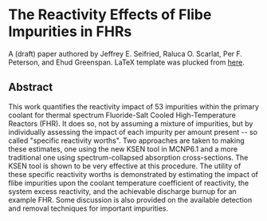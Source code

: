 The Reactivity Effects of Flibe Impurities in FHRs
==================================================

A (draft) paper authored by Jeffrey E. Seifried, Raluca O. Scarlat, Per F. Peterson, and Ehud Greenspan.  LaTeX template was plucked from [here](https://github.com/paulromano/ans-latex-class).

Abstract
--------

This work quantifies the reactivity impact of 53 impurities within the primary coolant for thermal spectrum Fluoride-Salt Cooled High-Temperature Reactors (FHR).
It does so, not by assuming a mixture of impurities, but by individually assessing the impact of each impurity per amount present -- so called "specific reactivity worths".
Two approaches are taken to making these estimates, one using the new KSEN tool in MCNP6.1 and a more traditional one using spectrum-collapsed absorption cross-sections.
The KSEN tool is shown to be very effective at this procedure.
The utility of these specific reactivity worths is demonstrated by estimating the impact of flibe impurities upon the coolant temperature coefficient of reactivity, the system excess reactivity, and the achievable discharge burnup for an example FHR.
Some discussion is also provided on the available detection and removal techniques for important impurities.
